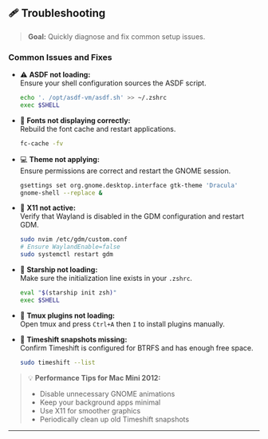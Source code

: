 ## 🩹 Troubleshooting
> **Goal:** Quickly diagnose and fix common setup issues.

### Common Issues and Fixes

- ⚠️ **ASDF not loading:**  
  Ensure your shell configuration sources the ASDF script.  
  ```bash
  echo '. /opt/asdf-vm/asdf.sh' >> ~/.zshrc
  exec $SHELL
  ```

- 🧱 **Fonts not displaying correctly:**  
  Rebuild the font cache and restart applications.  
  ```bash
  fc-cache -fv
  ```

- 💻 **Theme not applying:**  
  Ensure permissions are correct and restart the GNOME session.  
  ```bash
  gsettings set org.gnome.desktop.interface gtk-theme 'Dracula'
  gnome-shell --replace &
  ```

- 🔄 **X11 not active:**  
  Verify that Wayland is disabled in the GDM configuration and restart GDM.  
  ```bash
  sudo nvim /etc/gdm/custom.conf
  # Ensure WaylandEnable=false
  sudo systemctl restart gdm
  ```

- 🧰 **Starship not loading:**  
  Make sure the initialization line exists in your `.zshrc`.  
  ```bash
  eval "$(starship init zsh)"
  exec $SHELL
  ```

- 🧛 **Tmux plugins not loading:**  
  Open tmux and press `Ctrl+A` then `I` to install plugins manually.

- 💾 **Timeshift snapshots missing:**  
  Confirm Timeshift is configured for BTRFS and has enough free space.  
  ```bash
  sudo timeshift --list
  ```

> 💡 **Performance Tips for Mac Mini 2012:**  
> - Disable unnecessary GNOME animations  
> - Keep your background apps minimal  
> - Use X11 for smoother graphics  
> - Periodically clean up old Timeshift snapshots  

---

